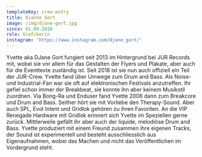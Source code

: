 ```yaml
---
templateKey: crew-entry
title: Dianne Gort
image: /img/djane-gort.jpg
since: 01.09.2018
role: Grafikerin
instagram: 'https://www.instagram.com/djane_gort/'
---
```

Yvette aka DJane Gort fungiert seit 2013 im Hintergrund bei JUR Records mit, wobei sie vor allem für das Gestalten der Flyers und Plakate, aber auch für die Eventtexte zuständig ist. Seit 2018 ist sie nun auch offiziell ein Teil der JUR-Crew. Yvette fand über Umwege zum Drum and Bass. Als Noise- und Industrial-Fan war sie oft auf elektronischen Festivals anzutreffen. Ihr gefiel schon immer der Breakbeat, sie konnte ihn aber keinem Musikstil zuordnen. Via Bong-Ra und Enduser fand Yvette 2006 dann zum Breakcore und Drum and Bass. Seither hört sie mit Vorliebe den Therapy-Sound. Aber auch SPL, Evol Intent und Gridlok gehören zu ihren Favoriten. An die VIP Renegade Hardware mit Gridlok erinnert sich Yvette im Speziellen gerne zurück. Mittlerweile gefällt ihr aber auch der liquide, melodiöse Drum and Bass. Yvette produziert mit einem Freund zusammen ihre eigenen Tracks, der Sound ist experimentell und besteht ausschliesslich aus Eigenaufnahmen, wobei das Machen und nicht das Veröffentlichen im Vordergrund steht.
